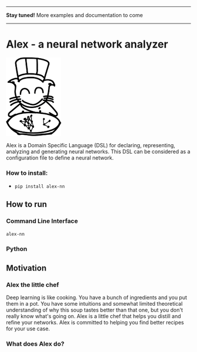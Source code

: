 <!-- ;; ---------------------------------------------------------------------- -->
<!-- ;; Created: fre jul 17 19:11:39 2020 (+0200) -->
<!-- ;; Last-Updated: sön jun 20 11:37:44 2021 (+0200)
<!-- ;; Filename: README.md -->
<!-- ;; Author: Yinan Yu -->
<!-- ;; Description:  -->
<!-- ;; ---------------------------------------------------------------------- -->



---
**Stay tuned!**
More examples and documentation to come

---
# Alex - a neural network analyzer

<img src="https://github.com/yinan16/alex/blob/master/images/logo.png" width="150" alt="Alex logo" title="Alex">

Alex is a Domain Specific Language (DSL) for declaring, representing, analyzing and generating neural networks.
This DSL can be considered as a configuration file to define a neural network.

### How to install:
+ `pip install alex-nn`

## How to run

### Command Line Interface
`alex-nn`

### Python

## Motivation

### Alex the little chef
Deep learning is like cooking. You have a bunch of ingredients and you put them in a pot. You have some intuitions and somewhat limited theoretical understanding of why this soup tastes better than that one, but you don't really know what's going on. Alex is a little chef that helps you distill and refine your networks. Alex is committed to helping you find better recipes for your use case.

### What does Alex do?
